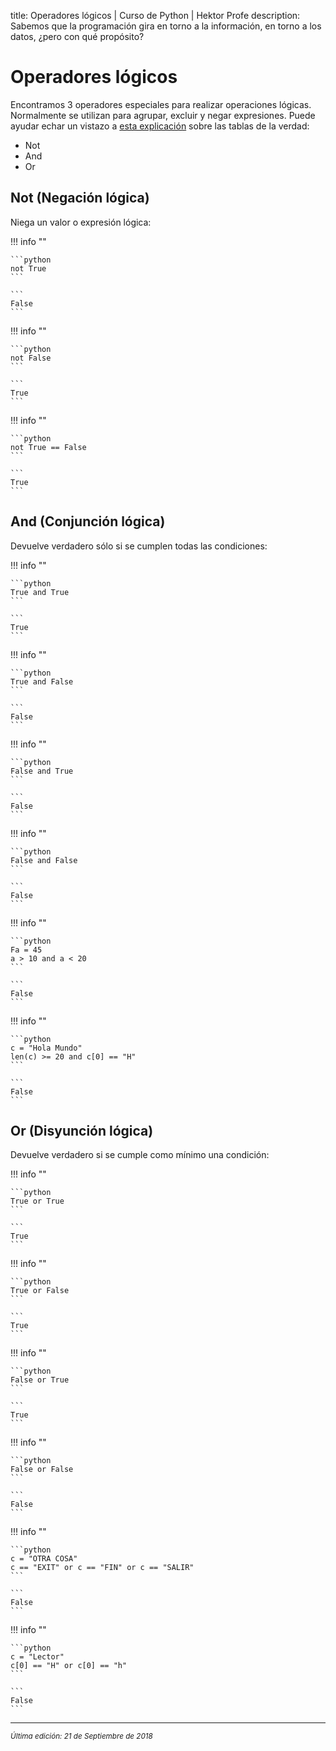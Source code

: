 title: Operadores lógicos | Curso de Python | Hektor Profe
description: Sabemos que la programación gira en torno a la información, en torno a los datos, ¿pero con qué propósito?

# Operadores lógicos

Encontramos 3 operadores especiales para realizar operaciones lógicas. Normalmente se utilizan para agrupar, excluir y negar expresiones. Puede ayudar echar un vistazo a [esta explicación](https://es.wikipedia.org/wiki/Tabla_de_verdad) sobre las tablas de la verdad:

* Not
* And
* Or

## Not (Negación lógica)

Niega un valor o expresión lógica:

!!! info "" 
    
    ```python
    not True
    ```

    ```
    False
    ``` 

!!! info "" 
    
    ```python
    not False
    ```

    ```
    True
    ``` 

!!! info "" 
    
    ```python
    not True == False
    ```

    ```
    True
    ``` 

## And (Conjunción lógica)

Devuelve verdadero sólo si se cumplen todas las condiciones:

!!! info "" 
    
    ```python
    True and True
    ```

    ```
    True
    ``` 

!!! info "" 
    
    ```python
    True and False
    ```

    ```
    False
    ``` 

!!! info "" 
    
    ```python
    False and True
    ```

    ```
    False
    ``` 

!!! info "" 
    
    ```python
    False and False
    ```

    ```
    False
    ``` 

!!! info "" 
    
    ```python
    Fa = 45
    a > 10 and a < 20
    ```

    ```
    False
    ``` 

!!! info "" 
    
    ```python
    c = "Hola Mundo"
    len(c) >= 20 and c[0] == "H"
    ```

    ```
    False
    ``` 

## Or (Disyunción lógica)

Devuelve verdadero si se cumple como mínimo una condición:

!!! info "" 
    
    ```python
    True or True
    ```

    ```
    True
    ``` 

!!! info "" 
    
    ```python
    True or False
    ```

    ```
    True
    ``` 

!!! info "" 
    
    ```python
    False or True
    ```

    ```
    True
    ``` 

!!! info "" 
    
    ```python
    False or False
    ```

    ```
    False
    ``` 

!!! info "" 
    
    ```python
    c = "OTRA COSA"
    c == "EXIT" or c == "FIN" or c == "SALIR"
    ```

    ```
    False
    ``` 

!!! info "" 
    
    ```python
    c = "Lector"
    c[0] == "H" or c[0] == "h"
    ```

    ```
    False
    ```

___
<small class="edited"><i>Última edición: 21 de Septiembre de 2018</i></small>